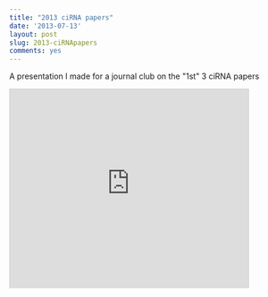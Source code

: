 ```yaml
---
title: "2013 ciRNA papers"
date: '2013-07-13'
layout: post
slug: 2013-ciRNApapers
comments: yes
---
```

A presentation I made for a journal club on the "1st" 3 ciRNA papers

<iframe src="http://www.slideshare.net/slideshow/embed_code/26604922?rel=0" width="427" height="356" frameborder="0" marginwidth="0" marginheight="0" scrolling="no" style="border:1px solid #CCC; border-width:1px 1px 0; margin-bottom:5px; max-width: 100%;" allowfullscreen> </iframe>
